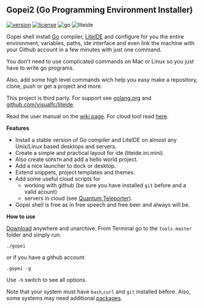 ## Gopei2 (Go Programming Environment Installer)

[![version](https://img.shields.io/badge/version-2.7.0-blue.svg)](https://github.com/geosoft1/tools/archive/master.zip)
[![license](https://img.shields.io/badge/license-gpl-blue.svg)](https://github.com/geosoft1/tools/blob/master/LICENSE)
![go](https://img.shields.io/badge/go-1.15-green.svg)
![liteide](https://img.shields.io/badge/liteide-37.1-orange.svg)

Gopei shell install [Go](http://golang.org) compiler, [LiteIDE](https://github.com/visualfc/liteide) and configure for you the entire environment, variables, paths, ide interface and even link the machine with your Github account in a few minutes with just one command.

You don't need to use complicated commands on Mac or Linux so you just have to write go programs. 

Also, add some high level commands wich help you easy make a repository, clone, push or get a project and more.

This project is third party. For support see [golang.org](http://golang.org) and [github.com/visualfc/liteide](https://github.com/visualfc/liteide).

Read the user manual on the [wiki page](https://github.com/geosoft1/tools/wiki). For cloud tool read [here](https://github.com/geosoft1/tools/wiki/Cloud-tool).

**Features**

- Install a stable version of Go compiler and LiteIDE on almost any Unix/Linux based desktops and servers.
- Create a simple and practical layout for ide (liteide.ini.mini).
- Also create `GOPATH` and add a hello world project.
- Add a nice launcher to dock or desktop.
- Extend snippets, project templates and themes.
- Add some useful cloud scripts for
   - working with github (be sure you have installed `git` before and a valid acount)
   - servers in cloud (see [Quantum Teleporter](https://github.com/geosoft1/tools/wiki/Cloud-tool)).
- Gopei shell is free as in free speech and free beer and always will be.

**How to use**

[Download](https://github.com/geosoft1/tools/archive/master.zip) anywhere and unarchive. From Terminal go to the `tools-master` folder and simply run:

    ./gopei

or if you have a github account

    .gopei -g

Use `` -h `` switch to see all options.

Note that your system must have `bash`,`curl` and `git` installed before. Also, some systems may need additional [packages](https://github.com/geosoft1/tools/wiki#platform-specific-information).
